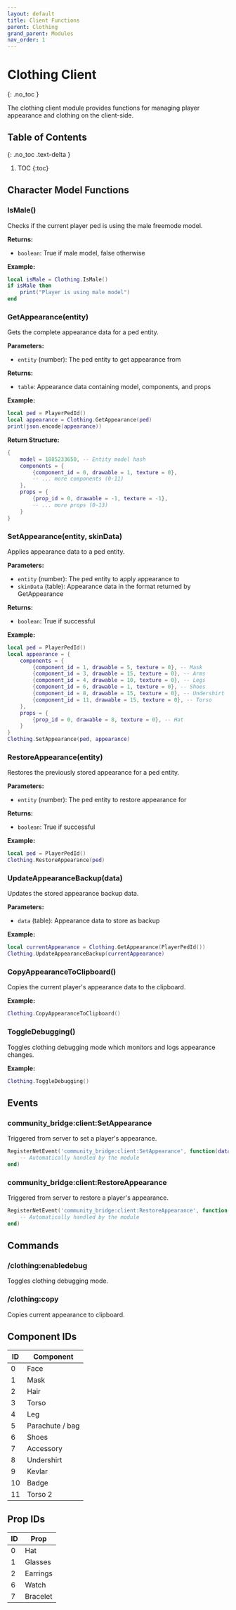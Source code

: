 ```yaml
---
layout: default
title: Client Functions
parent: Clothing
grand_parent: Modules
nav_order: 1
---
```


# Clothing Client
{: .no_toc }

The clothing client module provides functions for managing player appearance and clothing on the client-side.

## Table of Contents
{: .no_toc .text-delta }

1. TOC
{:toc}

## Character Model Functions

### IsMale()

Checks if the current player ped is using the male freemode model.

**Returns:**
- `boolean`: True if male model, false otherwise

**Example:**
```lua
local isMale = Clothing.IsMale()
if isMale then
    print("Player is using male model")
end
```

### GetAppearance(entity)

Gets the complete appearance data for a ped entity.

**Parameters:**
- `entity` (number): The ped entity to get appearance from

**Returns:**
- `table`: Appearance data containing model, components, and props

**Example:**
```lua
local ped = PlayerPedId()
local appearance = Clothing.GetAppearance(ped)
print(json.encode(appearance))
```

**Return Structure:**
```lua
{
    model = 1885233650, -- Entity model hash
    components = {
        {component_id = 0, drawable = 1, texture = 0},
        -- ... more components (0-11)
    },
    props = {
        {prop_id = 0, drawable = -1, texture = -1},
        -- ... more props (0-13)  
    }
}
```

### SetAppearance(entity, skinData)

Applies appearance data to a ped entity.

**Parameters:**
- `entity` (number): The ped entity to apply appearance to
- `skinData` (table): Appearance data in the format returned by GetAppearance

**Returns:**
- `boolean`: True if successful

**Example:**
```lua
local ped = PlayerPedId()
local appearance = {
    components = {
        {component_id = 1, drawable = 5, texture = 0}, -- Mask
        {component_id = 3, drawable = 15, texture = 0}, -- Arms
        {component_id = 4, drawable = 10, texture = 0}, -- Legs
        {component_id = 6, drawable = 1, texture = 0}, -- Shoes
        {component_id = 8, drawable = 15, texture = 0}, -- Undershirt
        {component_id = 11, drawable = 15, texture = 0}, -- Torso
    },
    props = {
        {prop_id = 0, drawable = 8, texture = 0}, -- Hat
    }
}
Clothing.SetAppearance(ped, appearance)
```

### RestoreAppearance(entity)

Restores the previously stored appearance for a ped entity.

**Parameters:**
- `entity` (number): The ped entity to restore appearance for

**Returns:**
- `boolean`: True if successful

**Example:**
```lua
local ped = PlayerPedId()
Clothing.RestoreAppearance(ped)
```

### UpdateAppearanceBackup(data)

Updates the stored appearance backup data.

**Parameters:**
- `data` (table): Appearance data to store as backup

**Example:**
```lua
local currentAppearance = Clothing.GetAppearance(PlayerPedId())
Clothing.UpdateAppearanceBackup(currentAppearance)
```

### CopyAppearanceToClipboard()

Copies the current player's appearance data to the clipboard.

**Example:**
```lua
Clothing.CopyAppearanceToClipboard()
```

### ToggleDebugging()

Toggles clothing debugging mode which monitors and logs appearance changes.

**Example:**
```lua
Clothing.ToggleDebugging()
```

## Events

### community_bridge:client:SetAppearance

Triggered from server to set a player's appearance.

```lua
RegisterNetEvent('community_bridge:client:SetAppearance', function(data)
    -- Automatically handled by the module
end)
```

### community_bridge:client:RestoreAppearance  

Triggered from server to restore a player's appearance.

```lua
RegisterNetEvent('community_bridge:client:RestoreAppearance', function()
    -- Automatically handled by the module
end)
```

## Commands

### /clothing:enabledebug

Toggles clothing debugging mode.

### /clothing:copy

Copies current appearance to clipboard.

## Component IDs

| ID | Component |
|----|-----------|
| 0  | Face |
| 1  | Mask |
| 2  | Hair |
| 3  | Torso |
| 4  | Leg |
| 5  | Parachute / bag |
| 6  | Shoes |
| 7  | Accessory |
| 8  | Undershirt |
| 9  | Kevlar |
| 10 | Badge |
| 11 | Torso 2 |

## Prop IDs

| ID | Prop |
|----|------|
| 0  | Hat |
| 1  | Glasses |
| 2  | Earrings |
| 6  | Watch |
| 7  | Bracelet |
